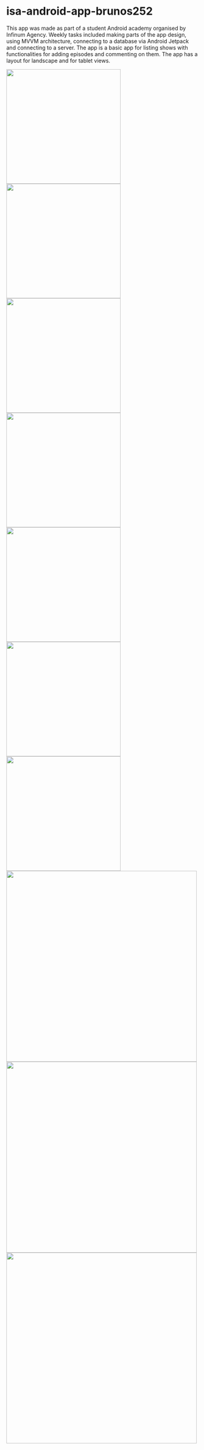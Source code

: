 # isa-android-app-brunos252

This app was made as part of a student Android academy organised by Infinum Agency. Weekly tasks included making parts of the app design, using MVVM architecture, connecting to a database via Android Jetpack and connecting to a server. The app is a basic app for listing shows with functionalities for adding episodes and commenting on them. The app has a layout for landscape and for tablet views.

<img src="screenshots/scr_login.jpg" width="300">
<img src="screenshots/scr_login_credentials.jpg" width="300">
<img src="screenshots/scr_register.jpg" width="300">
<img src="screenshots/scr_shows_list.jpg" width="300">
<img src="screenshots/scr_episodes_list.jpg" width="300">
<img src="screenshots/scr_comment.jpg" width="300">
<img src="screenshots/scr_add_episode.jpg" width="300">
<img src="screenshots/scr_shows_list_land.jpg" width="500">
<img src="screenshots/scr_episodes_list_land.jpg" width="500">
<img src="screenshots/scr_add_episode_land.jpg" width="500">


